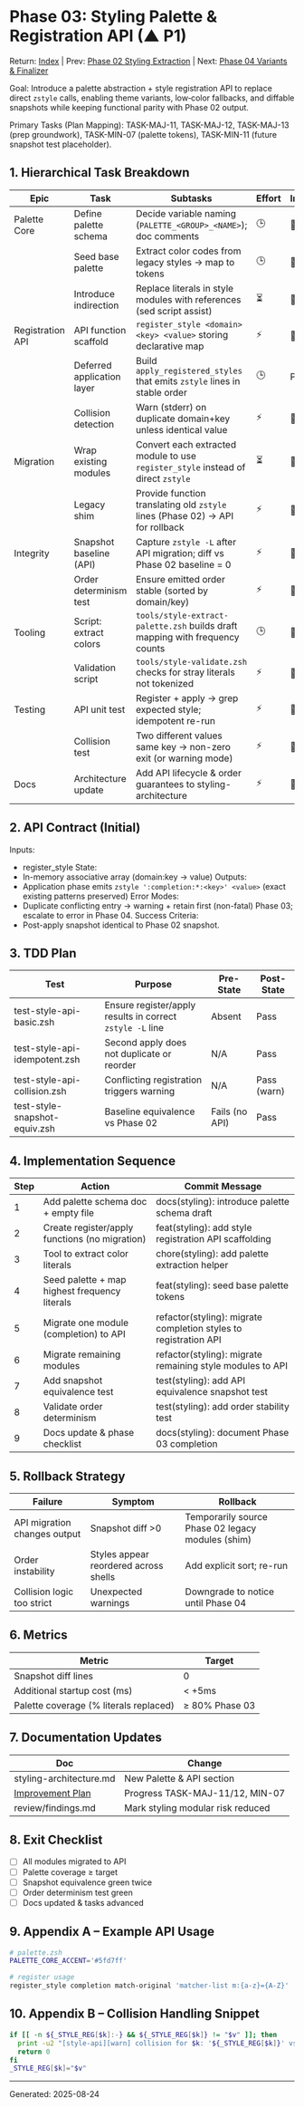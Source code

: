# Phase 03: Styling Palette & Registration API (▲ P1)

Return: [Index](../../README.md) | Prev: [Phase 02 Styling Extraction](020-phase-02-styling-modularization-extraction.md) | Next: [Phase 04 Variants & Finalizer](phase-04-styling-variants-and-finalizer.md)

Goal: Introduce a palette abstraction + style registration API to replace direct `zstyle` calls, enabling theme variants, low‑color fallbacks, and diffable snapshots while keeping functional parity with Phase 02 output.

Primary Tasks (Plan Mapping): TASK-MAJ-11, TASK-MAJ-12, TASK-MAJ-13 (prep groundwork), TASK-MIN-07 (palette tokens), TASK-MIN-11 (future snapshot test placeholder).

## 1. Hierarchical Task Breakdown
| Epic | Task | Subtasks | Effort | Impact | Status |
|------|------|----------|--------|--------|--------|
| Palette Core | Define palette schema | Decide variable naming (`PALETTE_<GROUP>_<NAME>`); doc comments | 🕒 | 🧹 | ⬜ |
|  | Seed base palette | Extract color codes from legacy styles → map to tokens | 🕒 | 🧹 | ⬜ |
|  | Introduce indirection | Replace literals in style modules with references (sed script assist) | ⏳ | 🧹 | ⬜ |
| Registration API | API function scaffold | `register_style <domain> <key> <value>` storing declarative map | ⚡ | 🧹 | ⬜ |
|  | Deferred application layer | Build `apply_registered_styles` that emits `zstyle` lines in stable order | 🕒 | PERF | ⬜ |
|  | Collision detection | Warn (stderr) on duplicate domain+key unless identical value | ⚡ | 🧹 | ⬜ |
| Migration | Wrap existing modules | Convert each extracted module to use `register_style` instead of direct `zstyle` | ⏳ | 🧹 | ⬜ |
|  | Legacy shim | Provide function translating old `zstyle` lines (Phase 02) → API for rollback | ⚡ | 🔧 | ⬜ |
| Integrity | Snapshot baseline (API) | Capture `zstyle -L` after API migration; diff vs Phase 02 baseline = 0 | ⚡ | 🔧 | ⬜ |
|  | Order determinism test | Ensure emitted order stable (sorted by domain/key) | ⚡ | 🧹 | ⬜ |
| Tooling | Script: extract colors | `tools/style-extract-palette.zsh` builds draft mapping with frequency counts | 🕒 | 🧹 | ⬜ |
|  | Validation script | `tools/style-validate.zsh` checks for stray literals not tokenized | ⚡ | 🧹 | ⬜ |
| Testing | API unit test | Register + apply → grep expected style; idempotent re-run | ⚡ | 🔧 | ⬜ |
|  | Collision test | Two different values same key → non-zero exit (or warning mode) | ⚡ | 🔧 | ⬜ |
| Docs | Architecture update | Add API lifecycle & order guarantees to styling-architecture | ⚡ | 🧹 | ⬜ |

## 2. API Contract (Initial)
Inputs:
- register_style <domain> <key> <value>
State:
- In-memory associative array (domain:key → value)
Outputs:
- Application phase emits `zstyle ':completion:*:<key>' <value>` (exact existing patterns preserved)
Error Modes:
- Duplicate conflicting entry → warning + retain first (non-fatal) Phase 03; escalate to error in Phase 04.
Success Criteria:
- Post-apply snapshot identical to Phase 02 snapshot.

## 3. TDD Plan
| Test | Purpose | Pre-State | Post-State |
|------|---------|----------|-----------|
| test-style-api-basic.zsh | Ensure register/apply results in correct `zstyle -L` line | Absent | Pass |
| test-style-api-idempotent.zsh | Second apply does not duplicate or reorder | N/A | Pass |
| test-style-api-collision.zsh | Conflicting registration triggers warning | N/A | Pass (warn) |
| test-style-snapshot-equiv.zsh | Baseline equivalence vs Phase 02 | Fails (no API) | Pass |

## 4. Implementation Sequence
| Step | Action | Commit Message |
|------|--------|---------------|
| 1 | Add palette schema doc + empty file | docs(styling): introduce palette schema draft |
| 2 | Create register/apply functions (no migration) | feat(styling): add style registration API scaffolding |
| 3 | Tool to extract color literals | chore(styling): add palette extraction helper |
| 4 | Seed palette + map highest frequency literals | feat(styling): seed base palette tokens |
| 5 | Migrate one module (completion) to API | refactor(styling): migrate completion styles to registration API |
| 6 | Migrate remaining modules | refactor(styling): migrate remaining style modules to API |
| 7 | Add snapshot equivalence test | test(styling): add API equivalence snapshot test |
| 8 | Validate order determinism | test(styling): add order stability test |
| 9 | Docs update & phase checklist | docs(styling): document Phase 03 completion |

## 5. Rollback Strategy
| Failure | Symptom | Rollback |
|---------|---------|----------|
| API migration changes output | Snapshot diff >0 | Temporarily source Phase 02 legacy modules (shim) |
| Order instability | Styles appear reordered across shells | Add explicit sort; re-run |
| Collision logic too strict | Unexpected warnings | Downgrade to notice until Phase 04 |

## 6. Metrics
| Metric | Target |
|--------|--------|
| Snapshot diff lines | 0 |
| Additional startup cost (ms) | < +5ms |
| Palette coverage (% literals replaced) | ≥ 80% Phase 03 |

## 7. Documentation Updates
| Doc | Change |
|-----|--------|
| styling-architecture.md | New Palette & API section |
| [Improvement Plan](../010-comprehensive-improvement-plan.md) | Progress TASK-MAJ-11/12, MIN-07 |
| review/findings.md | Mark styling modular risk reduced |

## 8. Exit Checklist
- [ ] All modules migrated to API
- [ ] Palette coverage ≥ target
- [ ] Snapshot equivalence green twice
- [ ] Order determinism test green
- [ ] Docs updated & tasks advanced

## 9. Appendix A – Example API Usage
```zsh
# palette.zsh
PALETTE_CORE_ACCENT='#5fd7ff'

# register usage
register_style completion match-original 'matcher-list m:{a-z}={A-Z}'
```

## 10. Appendix B – Collision Handling Snippet
```zsh
if [[ -n ${_STYLE_REG[$k]:-} && ${_STYLE_REG[$k]} != "$v" ]]; then
  print -u2 "[style-api][warn] collision for $k: '${_STYLE_REG[$k]}' vs '$v' (keeping first)"
  return 0
fi
_STYLE_REG[$k]="$v"
```

---
Generated: 2025-08-24
